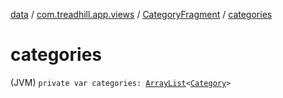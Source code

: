 [data](../../index.md) / [com.treadhill.app.views](../index.md) / [CategoryFragment](index.md) / [categories](./categories.md)

# categories

(JVM) `private var categories: `[`ArrayList`](https://kotlinlang.org/api/latest/jvm/stdlib/kotlin.collections/-array-list/index.html)`<`[`Category`](../../com.treadhill.app.data-types/-category/index.md)`>`